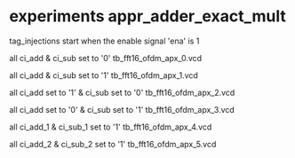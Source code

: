# experiments appr_adder_exact_mult

tag_injections start when the enable signal 'ena' is 1

all ci_add & ci_sub set to '0'
tb_fft16_ofdm_apx_0.vcd

all ci_add & ci_sub set to '1'
tb_fft16_ofdm_apx_1.vcd

all ci_add set to '1' & ci_sub set to '0'
tb_fft16_ofdm_apx_2.vcd

all ci_add set to '0' & ci_sub set to '1'
tb_fft16_ofdm_apx_3.vcd

all ci_add_1 & ci_sub_1 set to '1'
tb_fft16_ofdm_apx_4.vcd

all ci_add_2 & ci_sub_2 set to '1'
tb_fft16_ofdm_apx_5.vcd